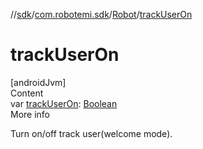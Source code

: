 //[sdk](../../../index.md)/[com.robotemi.sdk](../index.md)/[Robot](index.md)/[trackUserOn](track-user-on.md)



# trackUserOn  
[androidJvm]  
Content  
var [trackUserOn](track-user-on.md): [Boolean](https://kotlinlang.org/api/latest/jvm/stdlib/kotlin/-boolean/index.html)  
More info  


Turn on/off track user(welcome mode).

  



